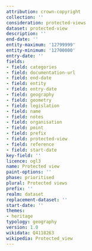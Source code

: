 ```yaml
---
attribution: crown-copyright
collection: ''
consideration: protected-views
dataset: protected-view
description: ''
end-date: ''
entity-maximum: '12799999'
entity-minimum: '12700000'
entry-date: ''
fields:
- field: categories
- field: documentation-url
- field: end-date
- field: entity
- field: entry-date
- field: geography
- field: geometry
- field: legislation
- field: name
- field: notes
- field: organisation
- field: point
- field: prefix
- field: protected-view
- field: reference
- field: start-date
key-field: ''
licence: ogl3
name: Protected view
paint-options: ''
phase: prioritised
plural: Protected views
prefix: ''
realm: dataset
replacement-dataset: ''
start-date: ''
themes:
- heritage
typology: geography
version: 1.0
wikidata: Q4118263
wikipedia: Protected_view
---
```

